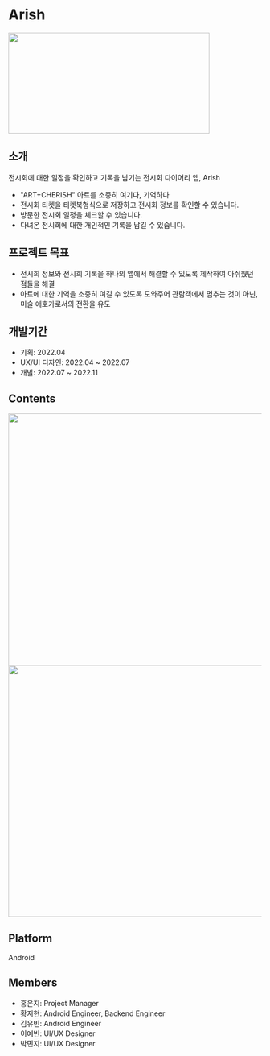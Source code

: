 # Arish

<img src="https://user-images.githubusercontent.com/118662365/222961877-071dbd3e-5ece-44e1-88f8-da34470744d3.svg" width="400" height="200"/>


## 소개
전시회에 대한 일정을 확인하고 기록을 남기는 전시회 다이어리 앱, Arish
- "ART+CHERISH" 아트를 소중히 여기다, 기억하다
- 전시회 티켓을 티켓북형식으로 저장하고 전시회 정보를 확인할 수 있습니다.
- 방문한 전시회 일정을 체크할 수 있습니다.
- 다녀온 전시회에 대한 개인적인 기록을 남길 수 있습니다.
## 프로젝트 목표
- 전시회 정보와 전시회 기록을 하나의 앱에서 해결할 수 있도록 제작하여 아쉬웠던 점들을 해결
- 아트에 대한 기억을 소중히 여길 수 있도록 도와주어 관람객에서 멈추는 것이 아닌, 미술 애호가로서의 전환을 유도

## 개발기간
- 기획: 2022.04
- UX/UI 디자인: 2022.04 ~ 2022.07
- 개발: 2022.07 ~ 2022.11

## Contents

<img src="https://user-images.githubusercontent.com/118662365/222963507-8690a21f-60b5-4d91-a36d-79145f7e777a.jpeg" width="800" height="500"/>
<img src="https://user-images.githubusercontent.com/118662365/224479774-7e495cc4-ad90-4c90-8847-7ce40ec9acf8.jpg" width="800" height="500"/>

## Platform
Android

## Members
- 홍은지:
Project Manager
- 황지현:
Android Engineer, Backend Engineer
- 김유빈:
Android Engineer
- 이예빈:
UI/UX Designer
- 박민지:
UI/UX Designer
